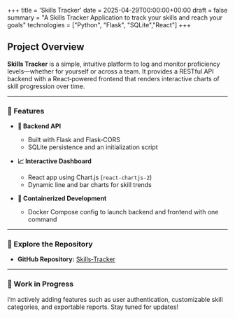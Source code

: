 +++
title = 'Skills Tracker'
date = 2025-04-29T00:00:00+00:00
draft = false
summary = "A Skills Tracker Application to track your skills and reach your goals"
technologies = ["Python", "Flask", "SQLite","React"]
+++


## Project Overview

**Skills Tracker** is a simple, intuitive platform to log and monitor proficiency levels—whether for yourself or across a team. It provides a RESTful API backend with a React‑powered frontend that renders interactive charts of skill progression over time.


---

### 🚀 Features

- **📡 Backend API**  
  - Built with Flask and Flask‑CORS  
  - SQLite persistence and an initialization script  

- **📈 Interactive Dashboard**  
  - React app using Chart.js (`react-chartjs-2`)  
  - Dynamic line and bar charts for skill trends  

- **🐳 Containerized Development**  
  - Docker Compose config to launch backend and frontend with one command  

---

### 🔗 Explore the Repository

- **GitHub Repository:**  [Skills‑Tracker](https://github.com/Ashfaaq98/Skills-Tracker)

---

### 🚧 Work in Progress

I’m actively adding features such as user authentication, customizable skill categories, and exportable reports. Stay tuned for updates!